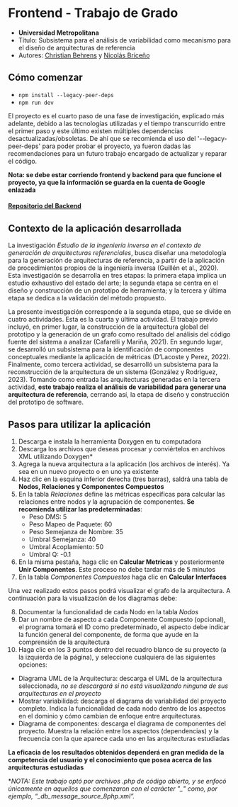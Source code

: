 # Frontend - Trabajo de Grado

- **Universidad Metropolitana**
- Título: Subsistema para el análisis de variabilidad como mecanismo para el diseño de arquitecturas de referencia
- Autores: [Christian Behrens](https://github.com/cbehrensunimet) y [Nicolás Briceño](https://github.com/nicoabb)

## Cómo comenzar

- `npm install --legacy-peer-deps`
- `npm run dev`

El proyecto es el cuarto paso de una fase de investigación, explicado más adelante, debido a las tecnologías utilizadas y el tiempo transcurrido entre el primer paso y este último existen múltiples dependencias desactualizadas/obsoletas. De ahí que se recomienda el uso del '--legacy-peer-deps' para poder probar el proyecto, ya fueron dadas las recomendaciones para un futuro trabajo encargado de actualizar y reparar el código.

**Nota: se debe estar corriendo frontend y backend para que funcione el proyecto, ya que la información se guarda en la cuenta de Google enlazada**

#### [Repositorio del Backend](https://github.com/nicoabb/F4_Back_Tesis)

## Contexto de la aplicación desarrollada

La investigación *Estudio de la ingeniería inversa en el contexto de generación de arquitecturas referenciales*, busca diseñar una metodología para la generación de arquitecturas de referencia, a partir de la aplicación de procedimientos propios de la ingeniería inversa (Guillén et al., 2020). Esta investigación se desarrolla en tres etapas: la primera etapa implica un estudio exhaustivo del estado del arte; la segunda etapa se centra en el diseño y construcción de un prototipo de herramienta; y la tercera y última etapa se dedica a la validación del método propuesto.

La presente investigación corresponde a la segunda etapa, que se divide en cuatro actividades. Esta es la cuarta y última actividad. El trabajo previo incluyó, en primer lugar, la construcción de la arquitectura global del prototipo y la generación de un grafo como resultado del análisis del código fuente del sistema a analizar (Cafarelli y Mariña, 2021). En segundo lugar, se desarrolló un subsistema para la identificación de componentes conceptuales mediante la aplicación de métricas (D’Lacoste y Perez, 2022). Finalmente, como tercera actividad, se desarrolló un subsistema para la reconstrucción de la arquitectura de un sistema (González y Rodríguez, 2023). Tomando como entrada las arquitecturas generadas en la tercera actividad, **este trabajo realiza el análisis de variabilidad para generar una arquitectura de referencia**, cerrando así, la etapa de diseño y construcción del prototipo de software.

## Pasos para utilizar la aplicación

1. Descarga e instala la herramienta Doxygen en tu computadora
2. Descarga los archivos que deseas procesar y conviértelos en archivos XML utilizando Doxygen*
3. Agrega la nueva arquitectura a la aplicación (los archivos de interés). Ya sea en un nuevo proyecto o en uno ya existente
4. Haz clic en la esquina inferior derecha (tres barras), saldrá una tabla de **Nodos, Relaciones y Componentes Compuestos**
5. En la tabla *Relaciones* define las métricas específicas para calcular las relaciones entre nodos y la agrupación de componentes. **Se recomienda utilizar las predeterminadas**:
   - Peso DMS: 5
   - Peso Mapeo de Paquete: 60
   - Peso Semejanza de Nombre: 35
   - Umbral Semejanza: 40
   - Umbral Acoplamiento: 50
   - Umbral Q: -0.1
6. En la misma pestaña, haga clic en **Calcular Metricas** y posteriormente **Unir Componentes**. Este proceso no debe tardar más de 5 minutos
7. En la tabla *Componentes Compuestos* haga clic en **Calcular Interfaces**

Una vez realizado estos pasos podrá visualizar el grafo de la arquitectura. A continuación para la visualización de los diagramas debe:

8. Documentar la funcionalidad de cada Nodo en la tabla *Nodos*
9. Dar un nombre de aspecto a cada Componente Compuesto (opcional), el programa tomará el ID como predeterminado, el aspecto debe indicar la función general del componente, de forma que ayude en la comprensión de la arquitectura
10. Haga clic en los 3 puntos dentro del recuadro blanco de su proyecto (a la izquierda de la página), y seleccione cualquiera de las siguientes opciones:
- Diagrama UML de la Arquitectura: descarga el UML de la arquitectura seleccionada, *no se descargará si no está visualizando ninguna de sus arquitecturas en el proyecto*
- Mostrar variabilidad: descarga el diagrama de variabilidad del proyecto completo. Indica la funcionalidad de cada nodo dentro de los aspectos en el dominio y cómo cambian de enfoque entre arquitecturas.
- Diagrama de componentes: descarga el diagrama de componentes del proyecto. Muestra la relación entre los aspectos (dependencias) y la frecuencia con la que aparece cada uno en las arquitecturas estudiadas

**La eficacia de los resultados obtenidos dependerá en gran medida de la competencia del usuario y el conocimiento que posea acerca de las arquitecturas estudiadas**

**NOTA: Este trabajo optó por archivos .php de código abierto, y se enfocó únicamente en aquellos que comenzaron con el carácter "_" como, por ejemplo, “_db_message_source_8php.xml”.*